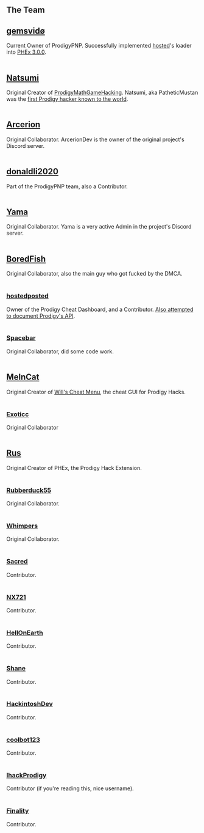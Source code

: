 ## The Team

## [gemsvidø](https://github.com/afkvido)
Current Owner of ProdigyPNP. Successfully implemented [hosted](https://github.com/hostedposted)'s loader into [PHEx 3.0.0](https://github.com/ProdigyPNP/ProdigyMathGameHacking/pull/53#pullrequestreview-1064480572).
<br><br>

## [Natsumi](https://github.com/PatheticMustan)
Original Creator of [ProdigyMathGameHacking](https://github.com/PatheticMustan/ProdigyMathGameHacking). Natsumi, aka PatheticMustan was the [first Prodigy hacker known to the world](https://github.com/Prodigy-Hacking/ProdigyMathGameHacking/tree/0d2b43777c727d8e3cce442fa958ddb05baa5de0).
<br><br>

## [Arcerion](https://github.com/ArcerionDev)
Original Collaborator. ArcerionDev is the owner of the original project's Discord server.
<br><br>

## [donaldli2020](https://github.com/donaldli2020)
Part of the ProdigyPNP team, also a Contributor.
<br><br>

## [Yama](https://github.com/vibinyama)
Original Collaborator. Yama is a very active Admin in the project's Discord server.
<br><br>

## [BoredFish](https://github.com/BoredFishRE)
Original Collaborator, also the main guy who got fucked by the DMCA.
<br><br>

### [hostedposted](https://github.com/hostedposted)
Owner of the Prodigy Cheat Dashboard, and a Contributor. [Also attempted to document Prodigy's API](https://github.com/ProdigyAPI).
<br><br>

### [Spacebar](https://github.com/00100000)
Original Collaborator, did some code work.
<br><br>

## [MelnCat](https://github.com/MelnCat)
Original Creator of [Will's Cheat Menu](https://github.com/ProdigyPNP/ProdigyMathGameHacking/tree/f4adfae299bdce3378d75728931cda17655f8ece/willsCheatMenu), the cheat GUI for Prodigy Hacks.
<br><br>

### [Exoticc](https://github.com/Exoticc)
Original Collaborator
<br><br>

## [Rus](https://github.com/UntrustableRus)
Original Creator of PHEx, the Prodigy Hack Extension.
<br><br>

### [Rubberduck55](https://github.com/Rubberduck55)
Original Collaborator.
<br><br>

### [Whimpers](https://github.com/KryptoCrash)
Original Collaborator.
<br><br>

### [Sacred](https://github.com/sacredofficial)
Contributor.
<br><br>

### [NX721](https://github.com/NX721)
Contributor.
<br><br>

### [HellOnEarth](https://github.com/hellonearth311)
Contributor.
<br><br>

### [Shane](https://github.com/Shane-CS)
Contributor.
<br><br>

### [HackintoshDev](https://github.com/Hackintosh-dev)
Contributor.
<br><br>

### [coolbot123](https://github.com/coolbot123)
Contributor.
<br><br>

### [IhackProdigy](https://github.com/IhackProdigy)
Contributor (if you're reading this, nice username).
<br><br>

### [Finality](https://github.com/TheFinality)
Contributor.
<br><br>
